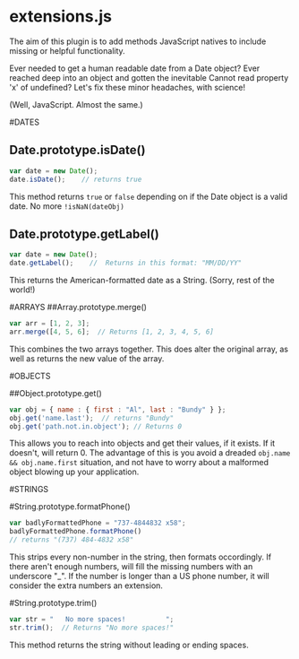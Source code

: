 extensions.js
=============

The aim of this plugin is to add methods JavaScript natives to include missing or helpful functionality.  

Ever needed to get a human readable date from a Date object?  Ever reached deep into an object and gotten the inevitable Cannot read property 'x' of undefined?  Let's fix these minor headaches, with science!

(Well, JavaScript.  Almost the same.)

#DATES

## Date.prototype.isDate()
```javascript
var date = new Date();
date.isDate();    // returns true
```
This method returns `true` or `false` depending on if the Date object is a valid date.  No more `!isNaN(dateObj)`

## Date.prototype.getLabel()
```javascript
var date = new Date();
date.getLabel();    //  Returns in this format: "MM/DD/YY"
```
This returns the American-formatted date as a String. (Sorry, rest of the world!)



#ARRAYS
##Array.prototype.merge()
```javascript
var arr = [1, 2, 3];
arr.merge([4, 5, 6];  // Returns [1, 2, 3, 4, 5, 6]
```
This combines the two arrays together.  This does alter the original array, as well as returns the new value of the array.



#OBJECTS

##Object.prototype.get()
```javascript
var obj = { name : { first : "Al", last : "Bundy" } };
obj.get('name.last');  // returns "Bundy"
obj.get('path.not.in.object'); // Returns 0
```
This allows you to reach into objects and get their values, if it exists.  If it doesn't, will return 0.  The advantage of this is you avoid a dreaded `obj.name && obj.name.first` situation, and not have to worry about a malformed object blowing up your application.



#STRINGS

#String.prototype.formatPhone()
```javascript
var badlyFormattedPhone = "737-4844832 x58";
badlyFormattedPhone.formatPhone()
// returns "(737) 484-4832 x58"
```
This strips every non-number in the string, then formats occordingly.  If there aren't enough numbers, will fill the missing numbers with an underscore "_".  If the number is longer than a US phone number, it will consider the extra numbers an extension.

#String.prototype.trim()
```javascript
var str = "   No more spaces!          ";
str.trim();  // Returns "No more spaces!"
```
This method returns the string without leading or ending spaces.






